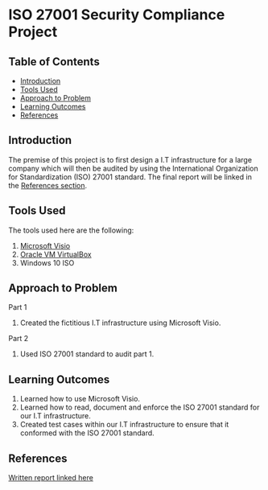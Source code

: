 # ISO 27001 Security Compliance Project

## Table of Contents

- [Introduction](#Introduction)
- [Tools Used](#Tools-Used)
- [Approach to Problem](#Approach-to-Problem)
- [Learning Outcomes](#Learning-Outcomes)
- [References](#References)

<h2 id="#Introduction">Introduction</h2>

The premise of this project is to first design a I.T infrastructure for a large company which will then be audited by using the International Organization for Standardization (ISO) 27001 standard. The final report will be linked in the [References section](#References).

<h2 id="#Tools-Used">Tools Used</h2>

The tools used here are the following:

1. [Microsoft Visio](https://www.microsoft.com/en-ca/microsoft-365/visio/flowchart-software)
2. [Oracle VM VirtualBox](https://www.virtualbox.org/)
3. Windows 10 ISO

<h2 id="#Approach-to-Problem">Approach to Problem</h2>

Part 1

1. Created the fictitious I.T infrastructure using Microsoft Visio.

Part 2

1. Used ISO 27001 standard to audit part 1.

<h2 id="#Learning-Outcomes">Learning Outcomes</h2>

1. Learned how to use Microsoft Visio.
2. Learned how to read, document and enforce the ISO 27001 standard for our I.T infrastructure.
3. Created test cases within our I.T infrastructure to ensure that it conformed with the ISO 27001 standard.

## References

[Written report linked here](https://github.com/JacYuan1/ISO-27001-Security-Compliance-Project/blob/main/Report.pdf)
